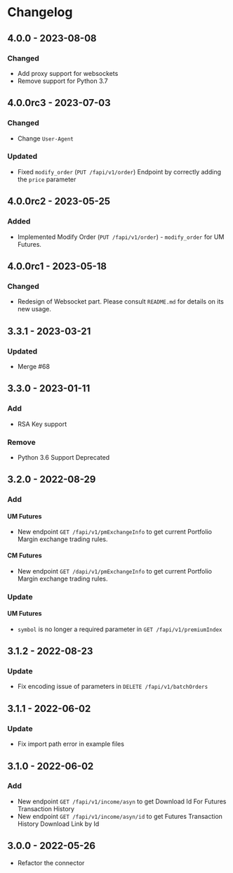 # Changelog

## 4.0.0 - 2023-08-08

### Changed
- Add proxy support for websockets
- Remove support for Python 3.7

## 4.0.0rc3 - 2023-07-03

### Changed
- Change `User-Agent`

### Updated 
- Fixed `modify_order` (`PUT /fapi/v1/order`) Endpoint by correctly adding the `price` parameter 

## 4.0.0rc2 - 2023-05-25

### Added
- Implemented Modify Order (`PUT /fapi/v1/order`) - `modify_order` for UM Futures.

## 4.0.0rc1 - 2023-05-18

### Changed
- Redesign of Websocket part. Please consult `README.md` for details on its new usage.

## 3.3.1 - 2023-03-21

### Updated
- Merge #68

## 3.3.0 - 2023-01-11

### Add
- RSA Key support

### Remove
- Python 3.6 Support Deprecated

## 3.2.0 - 2022-08-29

### Add
#### UM Futures
 - New endpoint `GET /fapi/v1/pmExchangeInfo` to get current Portfolio Margin exchange trading rules.
#### CM Futures
 - New endpoint `GET /dapi/v1/pmExchangeInfo` to get current Portfolio Margin exchange trading rules.

### Update
#### UM Futures
 - `symbol` is no longer a required parameter in `GET /fapi/v1/premiumIndex`

## 3.1.2 - 2022-08-23

### Update
- Fix encoding issue of parameters in `DELETE /fapi/v1/batchOrders`

## 3.1.1 - 2022-06-02

### Update
- Fix import path error in example files

## 3.1.0 - 2022-06-02

### Add

- New endpoint `GET /fapi/v1/income/asyn` to get Download Id For Futures Transaction History
- New endpoint `GET /fapi/v1/income/asyn/id` to get Futures Transaction History Download Link by Id


## 3.0.0 - 2022-05-26

- Refactor the connector
